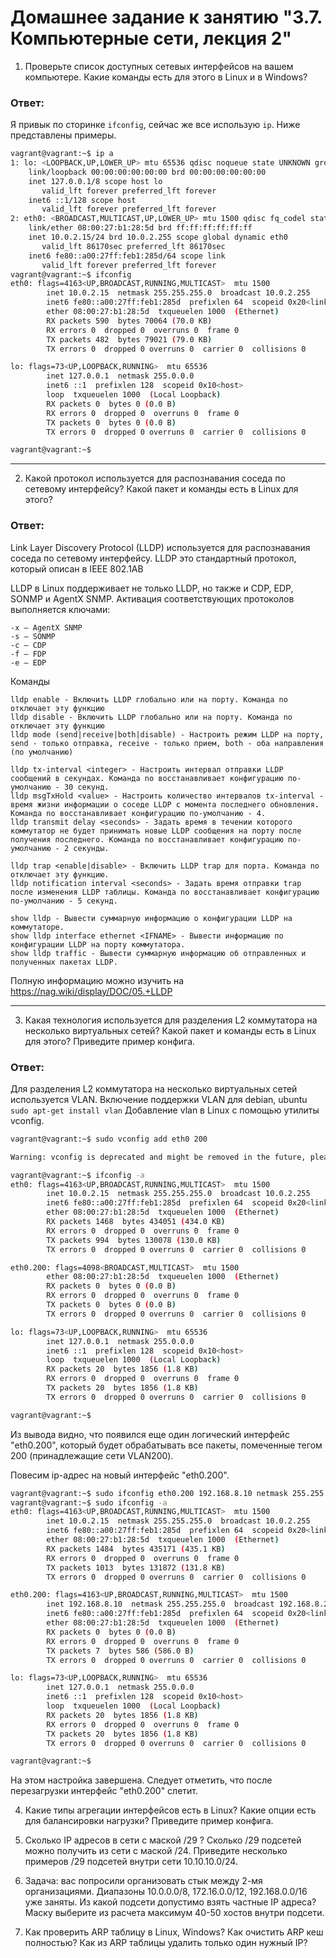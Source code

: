 # Домашнее задание к занятию "3.7. Компьютерные сети, лекция 2"

1. Проверьте список доступных сетевых интерфейсов на вашем компьютере. Какие команды есть для этого в Linux и в Windows?
### Ответ:

Я привык по сторинке `ifconfig`, сейчас же все использую `ip`. Ниже представлены примеры.
```bash
vagrant@vagrant:~$ ip a
1: lo: <LOOPBACK,UP,LOWER_UP> mtu 65536 qdisc noqueue state UNKNOWN group default qlen 1000
    link/loopback 00:00:00:00:00:00 brd 00:00:00:00:00:00
    inet 127.0.0.1/8 scope host lo
       valid_lft forever preferred_lft forever
    inet6 ::1/128 scope host 
       valid_lft forever preferred_lft forever
2: eth0: <BROADCAST,MULTICAST,UP,LOWER_UP> mtu 1500 qdisc fq_codel state UP group default qlen 1000
    link/ether 08:00:27:b1:28:5d brd ff:ff:ff:ff:ff:ff
    inet 10.0.2.15/24 brd 10.0.2.255 scope global dynamic eth0
       valid_lft 86170sec preferred_lft 86170sec
    inet6 fe80::a00:27ff:feb1:285d/64 scope link 
       valid_lft forever preferred_lft forever
vagrant@vagrant:~$ ifconfig
eth0: flags=4163<UP,BROADCAST,RUNNING,MULTICAST>  mtu 1500
        inet 10.0.2.15  netmask 255.255.255.0  broadcast 10.0.2.255
        inet6 fe80::a00:27ff:feb1:285d  prefixlen 64  scopeid 0x20<link>
        ether 08:00:27:b1:28:5d  txqueuelen 1000  (Ethernet)
        RX packets 590  bytes 70064 (70.0 KB)
        RX errors 0  dropped 0  overruns 0  frame 0
        TX packets 482  bytes 79021 (79.0 KB)
        TX errors 0  dropped 0 overruns 0  carrier 0  collisions 0

lo: flags=73<UP,LOOPBACK,RUNNING>  mtu 65536
        inet 127.0.0.1  netmask 255.0.0.0
        inet6 ::1  prefixlen 128  scopeid 0x10<host>
        loop  txqueuelen 1000  (Local Loopback)
        RX packets 0  bytes 0 (0.0 B)
        RX errors 0  dropped 0  overruns 0  frame 0
        TX packets 0  bytes 0 (0.0 B)
        TX errors 0  dropped 0 overruns 0  carrier 0  collisions 0

vagrant@vagrant:~$ 
```
---

2. Какой протокол используется для распознавания соседа по сетевому интерфейсу? Какой пакет и команды есть в Linux для этого?
### Ответ:
Link Layer Discovery Protocol (LLDP) используется для распознавания соседа по сетевому интерфейсу. 
LLDP это стандартный протокол, который описан в IEEE 802.1AB

LLDP в Linux поддерживает не только LLDP, но также и CDP, EDP, SONMP и AgentX SNMP.
Активация соответствующих протоколов выполняется ключами:
```
-x — AgentX SNMP
-s — SONMP
-c — CDP
-f — FDP
-e — EDP 
```

Команды 
```
lldp enable - Включить LLDP глобально или на порту. Команда no отключает эту функцию
lldp disable - Включить LLDP глобально или на порту. Команда no отключает эту функцию
lldp mode (send|receive|both|disable) - Настроить режим LLDP на порту, send - только отправка, receive - только прием, both - оба направления (по умолчанию)

lldp tx-interval <integer> - Настроить интервал отправки LLDP сообщений в секундах. Команда no восстанавливает конфигурацию по-умолчанию - 30 секунд.
lldp msgTxHold <value> - Настроить количество интервалов tx-interval - время жизни информации о соседе LLDP с момента последнего обновления. Команда no восстанавливает конфигурацию по-умолчанию - 4.
lldp transmit delay <seconds> - Задать время в течении которого коммутатор не будет принимать новые LLDP сообщения на порту после получения последнего. Команда no восстанавливает конфигурацию по-умолчанию - 2 секунды.

lldp trap <enable|disable> - Включить LLDP trap для порта. Команда no отключает эту функцию.
lldp notification interval <seconds> - Задать время отправки trap после изменения LLDP таблицы. Команда no восстанавливает конфигурацию по-умолчанию - 5 секунд.

show lldp - Вывести суммарную информацию о конфигурации LLDP на коммутаторе.
show lldp interface ethernet <IFNAME> - Вывести информацию по конфигурации LLDP на порту коммутатора.
show lldp traffic - Вывести суммарную информацию об отправленных и полученных пакетах LLDP.

```
Полную информацию можно изучить на https://nag.wiki/display/DOC/05.+LLDP

---

3. Какая технология используется для разделения L2 коммутатора на несколько виртуальных сетей? Какой пакет и команды есть в Linux для этого? Приведите пример конфига.
### Ответ:
Для разделения L2 коммутатора на несколько виртуальных сетей используется VLAN.
Включение поддержки VLAN для debian, ubuntu `sudo apt-get install vlan`
Добавление vlan в Linux с помощью утилиты vconfig.
```bash
vagrant@vagrant:~$ sudo vconfig add eth0 200

Warning: vconfig is deprecated and might be removed in the future, please migrate to ip(route2) as soon as possible!

vagrant@vagrant:~$ ifconfig -a
eth0: flags=4163<UP,BROADCAST,RUNNING,MULTICAST>  mtu 1500
        inet 10.0.2.15  netmask 255.255.255.0  broadcast 10.0.2.255
        inet6 fe80::a00:27ff:feb1:285d  prefixlen 64  scopeid 0x20<link>
        ether 08:00:27:b1:28:5d  txqueuelen 1000  (Ethernet)
        RX packets 1468  bytes 434051 (434.0 KB)
        RX errors 0  dropped 0  overruns 0  frame 0
        TX packets 994  bytes 130078 (130.0 KB)
        TX errors 0  dropped 0 overruns 0  carrier 0  collisions 0

eth0.200: flags=4098<BROADCAST,MULTICAST>  mtu 1500
        ether 08:00:27:b1:28:5d  txqueuelen 1000  (Ethernet)
        RX packets 0  bytes 0 (0.0 B)
        RX errors 0  dropped 0  overruns 0  frame 0
        TX packets 0  bytes 0 (0.0 B)
        TX errors 0  dropped 0 overruns 0  carrier 0  collisions 0

lo: flags=73<UP,LOOPBACK,RUNNING>  mtu 65536
        inet 127.0.0.1  netmask 255.0.0.0
        inet6 ::1  prefixlen 128  scopeid 0x10<host>
        loop  txqueuelen 1000  (Local Loopback)
        RX packets 20  bytes 1856 (1.8 KB)
        RX errors 0  dropped 0  overruns 0  frame 0
        TX packets 20  bytes 1856 (1.8 KB)
        TX errors 0  dropped 0 overruns 0  carrier 0  collisions 0

vagrant@vagrant:~$ 
```
Из вывода видно, что появился еще один логический интерфейс "eth0.200", который будет обрабатывать все пакеты, помеченные тегом 200 (принадлежащие сети VLAN200).

Повесим ip-адрес на новый интерфейс "eth0.200".
```bash
vagrant@vagrant:~$ sudo ifconfig eth0.200 192.168.8.10 netmask 255.255.255.0 up
vagrant@vagrant:~$ sudo ifconfig -a
eth0: flags=4163<UP,BROADCAST,RUNNING,MULTICAST>  mtu 1500
        inet 10.0.2.15  netmask 255.255.255.0  broadcast 10.0.2.255
        inet6 fe80::a00:27ff:feb1:285d  prefixlen 64  scopeid 0x20<link>
        ether 08:00:27:b1:28:5d  txqueuelen 1000  (Ethernet)
        RX packets 1484  bytes 435171 (435.1 KB)
        RX errors 0  dropped 0  overruns 0  frame 0
        TX packets 1013  bytes 131872 (131.8 KB)
        TX errors 0  dropped 0 overruns 0  carrier 0  collisions 0

eth0.200: flags=4163<UP,BROADCAST,RUNNING,MULTICAST>  mtu 1500
        inet 192.168.8.10  netmask 255.255.255.0  broadcast 192.168.8.255
        inet6 fe80::a00:27ff:feb1:285d  prefixlen 64  scopeid 0x20<link>
        ether 08:00:27:b1:28:5d  txqueuelen 1000  (Ethernet)
        RX packets 0  bytes 0 (0.0 B)
        RX errors 0  dropped 0  overruns 0  frame 0
        TX packets 7  bytes 586 (586.0 B)
        TX errors 0  dropped 0 overruns 0  carrier 0  collisions 0

lo: flags=73<UP,LOOPBACK,RUNNING>  mtu 65536
        inet 127.0.0.1  netmask 255.0.0.0
        inet6 ::1  prefixlen 128  scopeid 0x10<host>
        loop  txqueuelen 1000  (Local Loopback)
        RX packets 20  bytes 1856 (1.8 KB)
        RX errors 0  dropped 0  overruns 0  frame 0
        TX packets 20  bytes 1856 (1.8 KB)
        TX errors 0  dropped 0 overruns 0  carrier 0  collisions 0

vagrant@vagrant:~$ 
```
На этом настройка завершена. Следует отметить, что после перезагрузки интерфейс "eth0.200" слетит.

4. Какие типы агрегации интерфейсов есть в Linux? Какие опции есть для балансировки нагрузки? Приведите пример конфига.


5. Сколько IP адресов в сети с маской /29 ? Сколько /29 подсетей можно получить из сети с маской /24. Приведите несколько примеров /29 подсетей внутри сети 10.10.10.0/24.


6. Задача: вас попросили организовать стык между 2-мя организациями. Диапазоны 10.0.0.0/8, 172.16.0.0/12, 192.168.0.0/16 уже заняты. Из какой подсети допустимо взять частные IP адреса? Маску выберите из расчета максимум 40-50 хостов внутри подсети.


7. Как проверить ARP таблицу в Linux, Windows? Как очистить ARP кеш полностью? Как из ARP таблицы удалить только один нужный IP?
